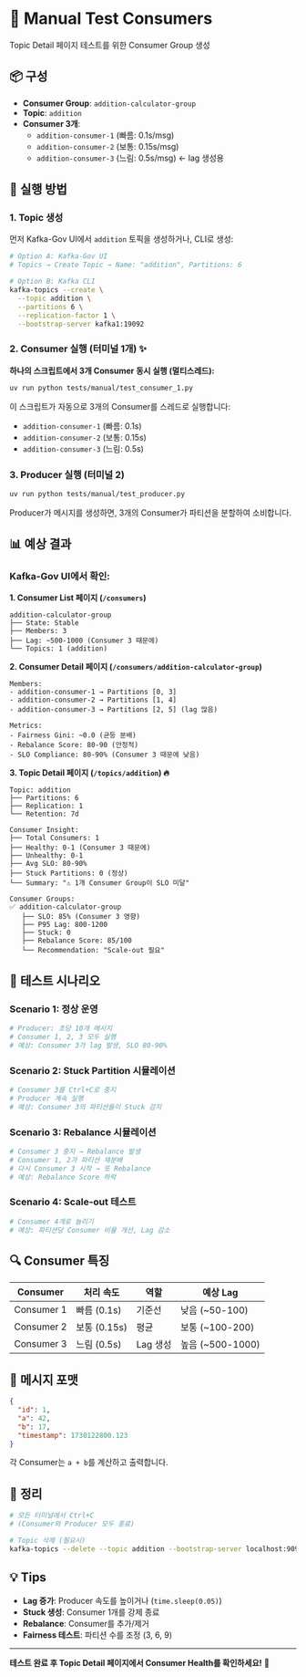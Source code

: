 # 🧪 Manual Test Consumers

Topic Detail 페이지 테스트를 위한 Consumer Group 생성

## 📦 구성

- **Consumer Group**: `addition-calculator-group`
- **Topic**: `addition`
- **Consumer 3개**:
  - `addition-consumer-1` (빠름: 0.1s/msg)
  - `addition-consumer-2` (보통: 0.15s/msg)
  - `addition-consumer-3` (느림: 0.5s/msg) ← lag 생성용

## 🚀 실행 방법

### 1. Topic 생성

먼저 Kafka-Gov UI에서 `addition` 토픽을 생성하거나, CLI로 생성:

```bash
# Option A: Kafka-Gov UI
# Topics → Create Topic → Name: "addition", Partitions: 6

# Option B: Kafka CLI
kafka-topics --create \
  --topic addition \
  --partitions 6 \
  --replication-factor 1 \
  --bootstrap-server kafka1:19092
```

### 2. Consumer 실행 (터미널 1개) ✨

**하나의 스크립트에서 3개 Consumer 동시 실행 (멀티스레드):**

```bash
uv run python tests/manual/test_consumer_1.py
```

이 스크립트가 자동으로 3개의 Consumer를 스레드로 실행합니다:
- `addition-consumer-1` (빠름: 0.1s)
- `addition-consumer-2` (보통: 0.15s)
- `addition-consumer-3` (느림: 0.5s)

### 3. Producer 실행 (터미널 2)

```bash
uv run python tests/manual/test_producer.py
```

Producer가 메시지를 생성하면, 3개의 Consumer가 파티션을 분할하여 소비합니다.

## 📊 예상 결과

### Kafka-Gov UI에서 확인:

**1. Consumer List 페이지 (`/consumers`)**
```
addition-calculator-group
├── State: Stable
├── Members: 3
├── Lag: ~500-1000 (Consumer 3 때문에)
└── Topics: 1 (addition)
```

**2. Consumer Detail 페이지 (`/consumers/addition-calculator-group`)**
```
Members:
- addition-consumer-1 → Partitions [0, 3]
- addition-consumer-2 → Partitions [1, 4]
- addition-consumer-3 → Partitions [2, 5] (lag 많음)

Metrics:
- Fairness Gini: ~0.0 (균등 분배)
- Rebalance Score: 80-90 (안정적)
- SLO Compliance: 80-90% (Consumer 3 때문에 낮음)
```

**3. Topic Detail 페이지 (`/topics/addition`) 🔥**
```
Topic: addition
├── Partitions: 6
├── Replication: 1
└── Retention: 7d

Consumer Insight:
├── Total Consumers: 1
├── Healthy: 0-1 (Consumer 3 때문에)
├── Unhealthy: 0-1
├── Avg SLO: 80-90%
├── Stuck Partitions: 0 (정상)
└── Summary: "⚠️ 1개 Consumer Group이 SLO 미달"

Consumer Groups:
✅ addition-calculator-group
   ├── SLO: 85% (Consumer 3 영향)
   ├── P95 Lag: 800-1200
   ├── Stuck: 0
   ├── Rebalance Score: 85/100
   └── Recommendation: "Scale-out 필요"
```

## 🎯 테스트 시나리오

### Scenario 1: 정상 운영
```bash
# Producer: 초당 10개 메시지
# Consumer 1, 2, 3 모두 실행
# 예상: Consumer 3가 lag 발생, SLO 80-90%
```

### Scenario 2: Stuck Partition 시뮬레이션
```bash
# Consumer 3를 Ctrl+C로 중지
# Producer 계속 실행
# 예상: Consumer 3의 파티션들이 Stuck 감지
```

### Scenario 3: Rebalance 시뮬레이션
```bash
# Consumer 3 중지 → Rebalance 발생
# Consumer 1, 2가 파티션 재분배
# 다시 Consumer 3 시작 → 또 Rebalance
# 예상: Rebalance Score 하락
```

### Scenario 4: Scale-out 테스트
```bash
# Consumer 4개로 늘리기
# 예상: 파티션당 Consumer 비율 개선, Lag 감소
```

## 🔍 Consumer 특징

| Consumer | 처리 속도 | 역할 | 예상 Lag |
|----------|-----------|------|----------|
| Consumer 1 | 빠름 (0.1s) | 기준선 | 낮음 (~50-100) |
| Consumer 2 | 보통 (0.15s) | 평균 | 보통 (~100-200) |
| Consumer 3 | 느림 (0.5s) | Lag 생성 | 높음 (~500-1000) |

## 📝 메시지 포맷

```json
{
  "id": 1,
  "a": 42,
  "b": 17,
  "timestamp": 1730122800.123
}
```

각 Consumer는 `a + b`를 계산하고 출력합니다.

## 🛑 정리

```bash
# 모든 터미널에서 Ctrl+C
# (Consumer와 Producer 모두 종료)

# Topic 삭제 (필요시)
kafka-topics --delete --topic addition --bootstrap-server localhost:9092
```

## 💡 Tips

- **Lag 증가**: Producer 속도를 높이거나 (`time.sleep(0.05)`)
- **Stuck 생성**: Consumer 1개를 강제 종료
- **Rebalance**: Consumer를 추가/제거
- **Fairness 테스트**: 파티션 수를 조정 (3, 6, 9)

---

**테스트 완료 후 Topic Detail 페이지에서 Consumer Health를 확인하세요!** 🎉
